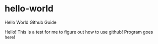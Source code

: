 # hello-world
Hello World Github Guide

Hello! This is a test for me to figure out how to use github!
Program goes here!
